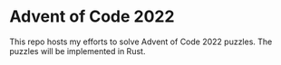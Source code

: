 # Advent of Code 2022
This repo hosts my efforts to solve Advent of Code 2022 puzzles.
The puzzles will be implemented in Rust.